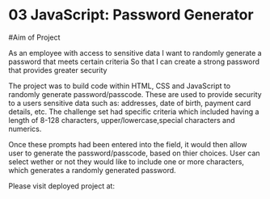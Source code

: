 # 03 JavaScript: Password Generator

#Aim of Project

As an employee with access to sensitive data
I want to randomly generate a password that meets certain criteria
So that I can create a strong password that provides greater security

The project was to build code within HTML, CSS and JavaScript to randomly generate password/passcode.  These are used to provide security to a users sensitive data such as: addresses, date of birth, payment card details, etc.  The challenge set had specific criteria which included having a length of 8-128 characters, upper/lowercase,special characters and numerics. 

Once these prompts had been entered into the field, it would then allow user to generate the password/passcode, based on thier choices.
User can select wether or not they would like to include one or more characters, which generates a randomly generated password.

Please visit deployed project at:
